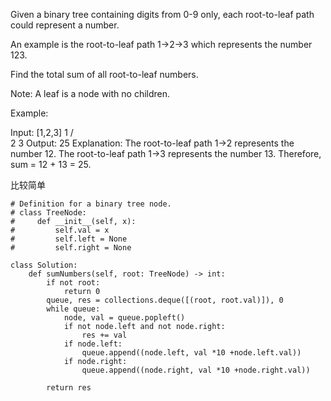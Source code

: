 Given a binary tree containing digits from 0-9 only, each root-to-leaf path could represent a number.

An example is the root-to-leaf path 1->2->3 which represents the number 123.

Find the total sum of all root-to-leaf numbers.

Note: A leaf is a node with no children.

Example:

Input: [1,2,3]
    1
   / \
  2   3
Output: 25
Explanation:
The root-to-leaf path 1->2 represents the number 12.
The root-to-leaf path 1->3 represents the number 13.
Therefore, sum = 12 + 13 = 25.

比较简单
```
# Definition for a binary tree node.
# class TreeNode:
#     def __init__(self, x):
#         self.val = x
#         self.left = None
#         self.right = None

class Solution:
    def sumNumbers(self, root: TreeNode) -> int:
        if not root:
            return 0
        queue, res = collections.deque([(root, root.val)]), 0
        while queue:
            node, val = queue.popleft()
            if not node.left and not node.right:
                res += val
            if node.left:
                queue.append((node.left, val *10 +node.left.val))
            if node.right:
                queue.append((node.right, val *10 +node.right.val))
        
        return res
```
